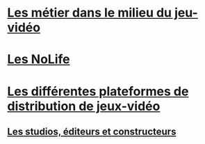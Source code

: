 # [Les métier dans le milieu du jeu-vidéo](MetiersDuJv.md)
# [Les NoLife](nolife.md)
# [Les différentes plateformes de distribution de jeux-vidéo](plateformes.md)
## [Les studios, éditeurs et constructeurs](studioEditeurConstructeur.md)
#